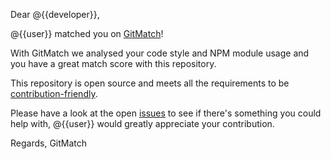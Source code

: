 Dear @{{developer}},

@{{user}} matched you on [GitMatch](http://barcelonajs.2015.nodeknockout.com)!

With GitMatch we analysed your code style and NPM module usage and you have a great match score with this repository.

This repository is open source and meets all the requirements to be [contribution-friendly](https://github.com/{{user}}/{{repo}}/blob/master/CONTRIBUTING.md).

Please have a look at the open [issues](https://github.com/{{user}}/{{repo}}/issues) to see if there's something you could help with, @{{user}} would greatly appreciate your contribution.

Regards,
GitMatch
